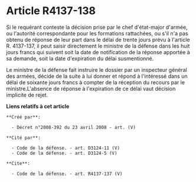 # Article R4137-138

Si le requérant conteste la décision prise par le chef d'état-major d'armée, ou l'autorité correspondante pour les formations
rattachées, ou s'il n'a pas obtenu de réponse de leur part dans le délai de trente jours prévu à l'article R. 4137-137, il
peut saisir directement le ministre de la défense dans les huit jours francs qui suivent soit la date de notification de la
réponse apportée à sa demande, soit la date d'expiration du délai susmentionné. 

Le ministre de la défense fait instruire le dossier par un inspecteur général des armées, décide de la suite à lui donner et
répond à l'intéressé dans un délai de soixante jours francs à compter de la réception du recours par le ministre.L'absence de
réponse à l'expiration de ce délai vaut décision implicite de rejet.

**Liens relatifs à cet article**

	**Créé par**:

	  - Décret n°2008-392 du 23 avril 2008 - art. (V)

	**Cité par**:

	  - Code de la défense. - art. D3124-11 (V)
	  - Code de la défense. - art. D3124-5 (V)

	**Cite**:

	  - Code de la défense. - art. R4137-137 (V)
